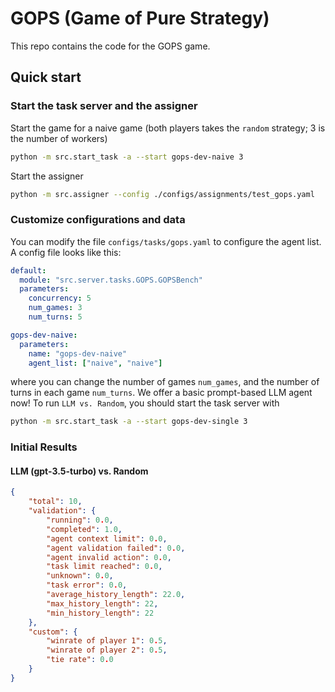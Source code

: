 # GOPS (Game of Pure Strategy)

This repo contains the code for the GOPS game.

## Quick start

### Start the task server and the assigner

Start the game for a naive game (both players takes the `random` strategy; 3 is the number of workers)
```bash
python -m src.start_task -a --start gops-dev-naive 3
```
Start the assigner
```bash
python -m src.assigner --config ./configs/assignments/test_gops.yaml
```

### Customize configurations and data

You can modify the file `configs/tasks/gops.yaml` to configure the agent list. A config file looks like this:
```yaml
default:
  module: "src.server.tasks.GOPS.GOPSBench"
  parameters:
    concurrency: 5
    num_games: 3
    num_turns: 5

gops-dev-naive:
  parameters:
    name: "gops-dev-naive"
    agent_list: ["naive", "naive"]
```
where you can change the number of games `num_games`, and the number of turns in each game `num_turns`. We offer a basic prompt-based LLM agent now! To run `LLM vs. Random`, you should start the task server with
```bash
python -m src.start_task -a --start gops-dev-single 3
```

### Initial Results

#### LLM (gpt-3.5-turbo) vs. Random

```json
{
    "total": 10,
    "validation": {
        "running": 0.0,
        "completed": 1.0,
        "agent context limit": 0.0,
        "agent validation failed": 0.0,
        "agent invalid action": 0.0,
        "task limit reached": 0.0,
        "unknown": 0.0,
        "task error": 0.0,
        "average_history_length": 22.0,
        "max_history_length": 22,
        "min_history_length": 22
    },
    "custom": {
        "winrate of player 1": 0.5,
        "winrate of player 2": 0.5,
        "tie rate": 0.0
    }
}
```
